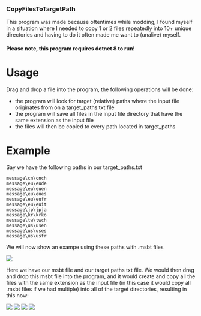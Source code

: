 ### CopyFilesToTargetPath

  This program was made because oftentimes while modding, I found myself in a situation where I needed to copy 1 or 2 files repeatedly into 10+ unique directories and having to do it often made me want to (unalive) myself.  

####   Please note, this program requires dotnet 8 to run!

  # Usage

Drag and drop a file into the program, the following operations will be done:  
- the program will look for target (relative) paths where the input file originates from on a target_paths.txt file
- the program will save all files in the input file directory that have the same extension as the input file
- the files will then be copied to every path located in target_paths

# Example  
Say we have the following paths in our target_paths.txt  

    message\cn\cnch
    message\eu\eude
    message\eu\euen
    message\eu\eues
    message\eu\eufr
    message\eu\euit
    message\jp\jpja
    message\kr\krko
    message\tw\twch
    message\us\usen
    message\us\uses
    message\us\usfr

We will now show an exampe using these paths with .msbt files

![](https://i.imgur.com/csRbFA8.png)  

Here we have our msbt file and our target paths txt file.
We would then drag and drop this msbt file into the program, and it would create and copy all the files with the same extension as the input file (in this case it would copy all .msbt files if we had multiple) into all of the target directories, resulting in this now:  

![](https://i.imgur.com/OkZ1uQ1.png)
![](https://i.imgur.com/OraotRQ.png)
![](https://i.imgur.com/FzB9wOh.png)
![](https://i.imgur.com/oPEy3aq.png)
